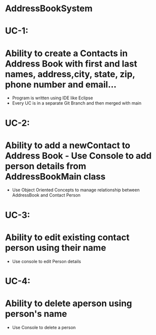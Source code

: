 # AddressBookSystem

# UC-1:

# Ability to create a Contacts in Address Book with first and last names, address,city, state, zip, phone number and email...<br>
- Program is written using IDE like Eclipse<br>
- Every UC is in a separate Git Branch and then merged with main<br>

# UC-2:

# Ability to add a newContact to Address Book - Use Console to add person details from AddressBookMain class<br>
- Use Object Oriented Concepts to manage
relationship between AddressBook and Contact
Person<br>

# UC-3:

# Ability to edit existing contact person using their name
- Use console to edit Person details<br>

# UC-4:

# Ability to delete aperson using person's name 
- Use Console to delete a person<br>

